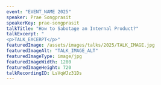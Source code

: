 ```yaml
---
event: "EVENT_NAME 2025"
speaker: Prae Songprasit
speakerKey: prae-songprasit
talkTitle: "How to Sabotage an Internal Product?"
talkExcerpt: "  
<p>TALK_EXCERPT</p>"
featuredImage: /assets/images/talks/2025/TALK_IMAGE.jpg
featuredImageAlt: "TALK_IMAGE_ALT"
featuredImageType: image/jpg
featuredImageWidth: 1280
featuredImageHeight: 720
talkRecordingID: LsVqWJz31Ds
---
```


